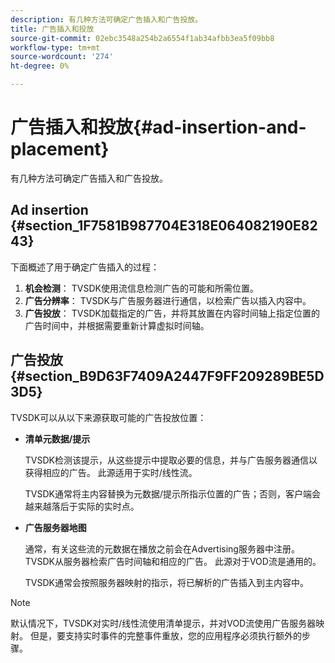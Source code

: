 ```yaml
---
description: 有几种方法可确定广告插入和广告投放。
title: 广告插入和投放
source-git-commit: 02ebc3548a254b2a6554f1ab34afbb3ea5f09bb8
workflow-type: tm+mt
source-wordcount: '274'
ht-degree: 0%

---
```


# 广告插入和投放{#ad-insertion-and-placement}

有几种方法可确定广告插入和广告投放。

## Ad insertion {#section_1F7581B987704E318E064082190E8243}

下面概述了用于确定广告插入的过程：

1. **机会检测**： TVSDK使用流信息检测广告的可能和所需位置。
1. **广告分辨率**： TVSDK与广告服务器进行通信，以检索广告以插入内容中。
1. **广告投放**： TVSDK加载指定的广告，并将其放置在内容时间轴上指定位置的广告时间中，并根据需要重新计算虚拟时间轴。

## 广告投放 {#section_B9D63F7409A2447F9FF209289BE5D3D5}

TVSDK可以从以下来源获取可能的广告投放位置：

* **清单元数据/提示**

  TVSDK检测该提示，从这些提示中提取必要的信息，并与广告服务器通信以获得相应的广告。 此源适用于实时/线性流。

  TVSDK通常将主内容替换为元数据/提示所指示位置的广告；否则，客户端会越来越落后于实际的实时点。

* **广告服务器地图**

  通常，有关这些流的元数据在播放之前会在Advertising服务器中注册。 TVSDK从服务器检索广告时间轴和相应的广告。 此源对于VOD流是通用的。

  TVSDK通常会按照服务器映射的指示，将已解析的广告插入到主内容中。

>[!NOTE]
>
>默认情况下，TVSDK对实时/线性流使用清单提示，并对VOD流使用广告服务器映射。 但是，要支持实时事件的完整事件重放，您的应用程序必须执行额外的步骤。
